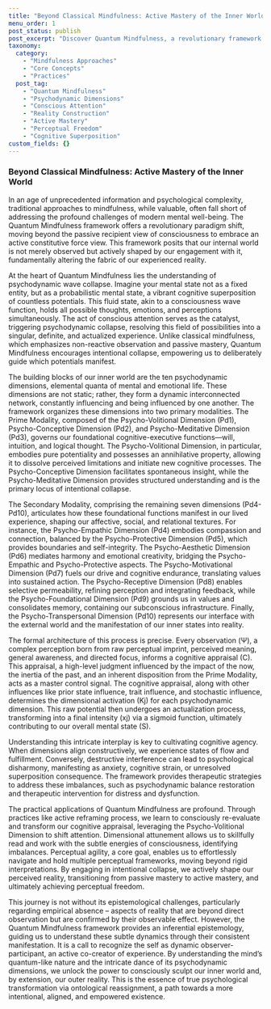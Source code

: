```yaml
---
title: "Beyond Classical Mindfulness: Active Mastery of the Inner World"
menu_order: 1
post_status: publish
post_excerpt: "Discover Quantum Mindfulness, a revolutionary framework that shifts from passive observation to active participation in shaping your reality. Unlike traditional approaches, Quantum Mindfulness empowers individuals to consciously engage with their psychodynamic dimensions, transforming internal states and cultivating perceptual freedom. Learn how understanding the mind's quantum-like nature unlocks unprecedented cognitive agency."
taxonomy:
  category:
    - "Mindfulness Approaches"
    - "Core Concepts"
    - "Practices"
  post_tag:
    - "Quantum Mindfulness"
    - "Psychodynamic Dimensions"
    - "Conscious Attention"
    - "Reality Construction"
    - "Active Mastery"
    - "Perceptual Freedom"
    - "Cognitive Superposition"
custom_fields: {}
---
```


### Beyond Classical Mindfulness: Active Mastery of the Inner World

In an age of unprecedented information and psychological complexity, traditional approaches to mindfulness, while valuable, often fall short of addressing the profound challenges of modern mental well-being. The Quantum Mindfulness framework offers a revolutionary paradigm shift, moving beyond the passive recipient view of consciousness to embrace an active constitutive force view. This framework posits that our internal world is not merely observed but actively shaped by our engagement with it, fundamentally altering the fabric of our experienced reality.

At the heart of Quantum Mindfulness lies the understanding of psychodynamic wave collapse. Imagine your mental state not as a fixed entity, but as a probabilistic mental state, a vibrant cognitive superposition of countless potentials. This fluid state, akin to a consciousness wave function, holds all possible thoughts, emotions, and perceptions simultaneously. The act of conscious attention serves as the catalyst, triggering psychodynamic collapse, resolving this field of possibilities into a singular, definite, and actualized experience. Unlike classical mindfulness, which emphasizes non-reactive observation and passive mastery, Quantum Mindfulness encourages intentional collapse, empowering us to deliberately guide which potentials manifest.

The building blocks of our inner world are the ten psychodynamic dimensions, elemental quanta of mental and emotional life. These dimensions are not static; rather, they form a dynamic interconnected network, constantly influencing and being influenced by one another. The framework organizes these dimensions into two primary modalities. The Prime Modality, composed of the Psycho-Volitional Dimension (Pd1), Psycho-Conceptive Dimension (Pd2), and Psycho-Meditative Dimension (Pd3), governs our foundational cognitive-executive functions—will, intuition, and logical thought. The Psycho-Volitional Dimension, in particular, embodies pure potentiality and possesses an annihilative property, allowing it to dissolve perceived limitations and initiate new cognitive processes. The Psycho-Conceptive Dimension facilitates spontaneous insight, while the Psycho-Meditative Dimension provides structured understanding and is the primary locus of intentional collapse.

The Secondary Modality, comprising the remaining seven dimensions (Pd4-Pd10), articulates how these foundational functions manifest in our lived experience, shaping our affective, social, and relational textures. For instance, the Psycho-Empathic Dimension (Pd4) embodies compassion and connection, balanced by the Psycho-Protective Dimension (Pd5), which provides boundaries and self-integrity. The Psycho-Aesthetic Dimension (Pd6) mediates harmony and emotional creativity, bridging the Psycho-Empathic and Psycho-Protective aspects. The Psycho-Motivational Dimension (Pd7) fuels our drive and cognitive endurance, translating values into sustained action. The Psycho-Receptive Dimension (Pd8) enables selective permeability, refining perception and integrating feedback, while the Psycho-Foundational Dimension (Pd9) grounds us in values and consolidates memory, containing our subconscious infrastructure. Finally, the Psycho-Transpersonal Dimension (Pd10) represents our interface with the external world and the manifestation of our inner states into reality.

The formal architecture of this process is precise. Every observation (Ψ), a complex perception born from raw perceptual imprint, perceived meaning, general awareness, and directed focus, informs a cognitive appraisal (C). This appraisal, a high-level judgment influenced by the impact of the now, the inertia of the past, and an inherent disposition from the Prime Modality, acts as a master control signal. The cognitive appraisal, along with other influences like prior state influence, trait influence, and stochastic influence, determines the dimensional activation (Kj) for each psychodynamic dimension. This raw potential then undergoes an actualization process, transforming into a final intensity (xj) via a sigmoid function, ultimately contributing to our overall mental state (S).

Understanding this intricate interplay is key to cultivating cognitive agency. When dimensions align constructively, we experience states of flow and fulfillment. Conversely, destructive interference can lead to psychological disharmony, manifesting as anxiety, cognitive strain, or unresolved superposition consequence. The framework provides therapeutic strategies to address these imbalances, such as psychodynamic balance restoration and therapeutic intervention for distress and dysfunction.

The practical applications of Quantum Mindfulness are profound. Through practices like active reframing process, we learn to consciously re-evaluate and transform our cognitive appraisal, leveraging the Psycho-Volitional Dimension to shift attention. Dimensional attunement allows us to skillfully read and work with the subtle energies of consciousness, identifying imbalances. Perceptual agility, a core goal, enables us to effortlessly navigate and hold multiple perceptual frameworks, moving beyond rigid interpretations. By engaging in intentional collapse, we actively shape our perceived reality, transitioning from passive mastery to active mastery, and ultimately achieving perceptual freedom.

This journey is not without its epistemological challenges, particularly regarding empirical absence – aspects of reality that are beyond direct observation but are confirmed by their observable effect. However, the Quantum Mindfulness framework provides an inferential epistemology, guiding us to understand these subtle dynamics through their consistent manifestation. It is a call to recognize the self as dynamic observer-participant, an active co-creator of experience. By understanding the mind’s quantum-like nature and the intricate dance of its psychodynamic dimensions, we unlock the power to consciously sculpt our inner world and, by extension, our outer reality. This is the essence of true psychological transformation via ontological reassignment, a path towards a more intentional, aligned, and empowered existence.